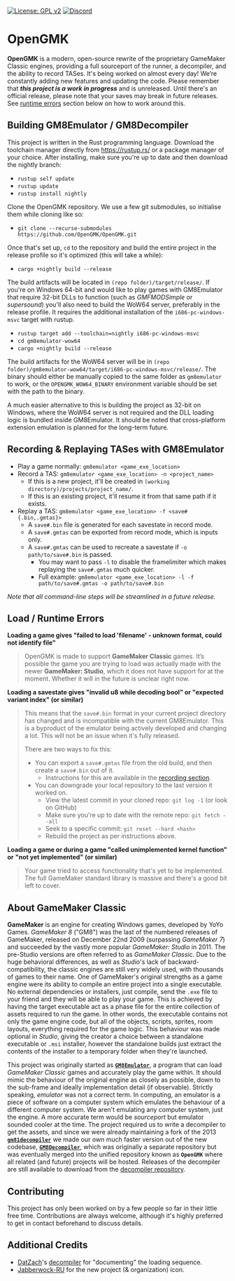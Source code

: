 [![License: GPL v2](https://img.shields.io/badge/License-GPL%20v2-blue.svg)](https://www.gnu.org/licenses/old-licenses/gpl-2.0.en.html)
[![Discord](https://discordapp.com/api/guilds/730417804368412686/widget.png?style=shield)](http://gmemu.com/discord)

# OpenGMK

**OpenGMK** is a modern, open-source rewrite of the proprietary GameMaker Classic engines,
providing a full sourceport of the runner, a decompiler, and the ability to record TASes.
It's being worked on almost every day! We’re constantly adding new features and updating the code.
Please remember that ___this project is a work in progress___ and is unreleased.
Until there's an official release, please note that your saves may break in future releases.
See [runtime errors](#load--runtime-errors) section below on how to work around this.

## Building GM8Emulator / GM8Decompiler

This project is written in the Rust programming language. Download the toolchain manager directly from https://rustup.rs/ or a package manager of your choice.
After installing, make sure you're up to date and then download the nightly branch:

- `rustup self update`
- `rustup update`
- `rustup install nightly`

Clone the OpenGMK repository.
We use a few git submodules, so initialise them while cloning like so:

- `git clone --recurse-submodules https://github.com/OpenGMK/OpenGMK.git`

Once that's set up, `cd` to the repository and build the entire project
in the release profile so it's optimized (this will take a while):

- `cargo +nightly build --release`

The build artifacts will be located in `(repo folder)/target/release/`.
If you're on Windows 64-bit and would like to play games with GM8Emulator
that require 32-bit DLLs to function (such as *GMFMODSimple* or *supersound*)
you'll also need to build the WoW64 server, preferably in the release profile.
It requires the additional installation of the `i686-pc-windows-msvc` target with rustup.

- `rustup target add --toolchain=nightly i686-pc-windows-msvc`
- `cd gm8emulator-wow64`
- `cargo +nightly build --release`

The build artifacts for the WoW64 server will be in
`(repo folder)/gm8emulator-wow64/target/i686-pc-windows-msvc/release/`.
The binary should either be manually copied to the same folder as `gm8emulator` to work,
or the `OPENGMK_WOW64_BINARY` environment variable should be set
with the path to the binary.

A much easier alternative to this is building the project as 32-bit on Windows,
where the WoW64 server is not required and the DLL loading logic is bundled inside GM8Emulator.
It should be noted that cross-platform extension emulation is planned for the long-term future.

## Recording & Replaying TASes with GM8Emulator

- Play a game normally: `gm8emulator <game_exe_location>`
- Record a TAS: `gm8emulator <game_exe_location> -n <project_name>`
  - If this is a new project, it'll be created in `(working directory)/projects/project_name/`.
  - If this is an existing project, it'll resume it from that same path if it exists.
- Replay a TAS: `gm8emulator <game_exe_location> -f <save#{.bin,.gmtas}>`
  - A `save#.bin` file is generated for each savestate in record mode.
  - A `save#.gmtas` can be exported from record mode, which is inputs only.
  - A `save#.gmtas` can be used to recreate a savestate if `-o path/to/save#.bin` is passed.
    - You may want to pass `-l` to disable the framelimiter which makes replaying the `save#.gmtas` much quicker.
    - Full example: `gm8emulator <game_exe_location> -l -f path/to/save#.gmtas -o path/to/save#.bin`

*Note that all command-line steps will be streamlined in a future release.*

## Load / Runtime Errors

**Loading a game gives "failed to load 'filename' - unknown format, could not identify file"**

> OpenGMK is made to support **GameMaker Classic** games. It’s possible the game you are trying to load was actually made with the newer **GameMaker: Studio**,
which it does not have support for at the moment.
Whether it will in the future is unclear right now.

**Loading a savestate gives "invalid u8 while decoding bool" or "expected variant index" (or similar)**

> This means that the `save#.bin` format in your current project directory has changed
> and is incompatible with the current GM8Emulator.
> This is a byproduct of the emulator being actively developed and changing a lot.
> This will not be an issue when it's fully released.
>
> There are two ways to fix this:
>
> - You can export a `save#.gmtas` file from the old build, and then create a `save#.bin` out of it.
>   - Instructions for this are available in the [recording section](#recording--replaying-tases-with-gm8emulator).
> - You can downgrade your local repository to the last version it worked on.
>   - View the latest commit in your cloned repo: `git log -1` (or look on GitHub)
>   - Make sure you're up to date with the remote repo: `git fetch --all`
>   - Seek to a specific commit: `git reset --hard <hash>`
>   - Rebuild the project as per instructions above.

**Loading a game or during a game "called unimplemented kernel function" or**
**"not yet implemented" (or similar)**

> Your game tried to access functionality that's yet to be implemented.
> The full GameMaker standard library is massive and there's a good bit left to cover.

## About GameMaker Classic
**GameMaker** is an engine for creating Windows games, developed by YoYo Games.
*GameMaker 8* ("GM8") was the last of the numbered releases of GameMaker,
released on December 22nd 2009 (surpassing *GameMaker 7*)
and succeeded by the vastly more popular *GameMaker: Studio* in 2011.
The pre-Studio versions are often referred to as *GameMaker Classic*.
Due to the huge behavioral differences, as well as *Studio*'s lack of backward-compatibility,
the classic engines are still very widely used, with thousands of games to their name.
One of GameMaker's original strengths as a game engine were
its ability to compile an entire project into a single executable.
No external dependencies or installers, just compile,
send the `.exe` file to your friend and they will be able to play your game.
This is achieved by having the target executable act as a phase file
for the entire collection of assets required to run the game.
In other words, the executable contains not only the game engine code,
but all of the objects, scripts, sprites, room layouts, everything required for the game logic.
This behaviour was made optional in *Studio*, giving the creator a choice between
a standalone executable or `.msi` installer, however the standalone builds
just extract the contents of the installer to a temporary folder when they're launched.

This project was originally started as
[**`GM8Emulator`**](https://github.com/Adamcake/Legacy-GM8Emulator),
a program that can load
*GameMaker Classic* games and accurately play the game within.
It should mimic the behaviour of the original engine as closely as possible,
down to the sub-frame and ideally implementation detail (if observable).
Strictly speaking, *emulator* was not a correct term.
In computing, an emulator is a piece of software on a computer system
which emulates the behaviour of a different computer system.
We aren't emulating any computer system, just the engine.
A more accurate term would be *sourceport* but emulator sounded cooler at the time.
The project required us to write a decompiler to get the assets,
and since we were already maintaining a fork of the 2013
[**`gm81decompiler`**](https://github.com/WastedMeerkat/gm81decompiler)
we made our own much faster version out of the new codebase,
[**`GM8Decompiler`**](https://github.com/OpenGMK/GM8Decompiler),
which was originally a separate repository but was eventually merged
into the unified repository known as **`OpenGMK`**
where all related (and future) projects will be hosted.
Releases of the decompiler are still available to download from the
[decompiler repository](https://github.com/OpenGMK/GM8Decompiler).

## Contributing

This project has only been worked on by a few people so far in their little free time.
Contributions are always welcome, although it's highly preferred to get in contact beforehand
to discuss details.

## Additional Credits
- [DatZach](https://github.com/DatZach)'s [decompiler](https://github.com/WastedMeerkat/gm81decompiler) for "documenting" the loading sequence.
- [Jabberwock-RU](https://github.com/Jabberwock-RU) for the new project (& organization) icon.
